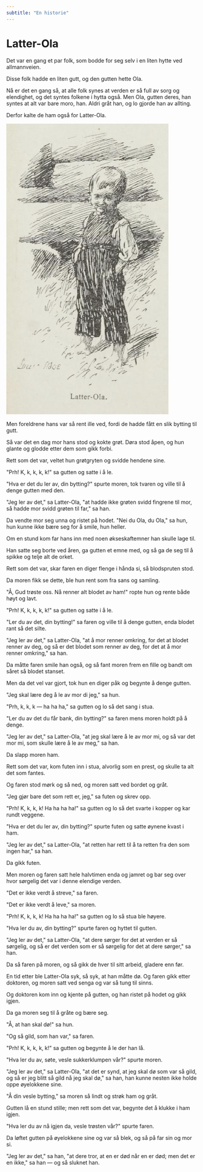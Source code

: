 ```yaml
---
subtitle: "En historie"
---
```


# Latter-Ola

Det var en gang et par folk, som bodde for seg selv i en liten hytte ved allmannveien.

Disse folk hadde en liten gutt, og den gutten hette Ola.

Nå er det en gang så, at alle folk synes at verden er så full av sorg og elendighet, og det syntes folkene i hytta også. Men Ola, gutten deres, han syntes at alt var bare moro, han. Aldri gråt han, og lo gjorde han av allting.

Derfor kalte de ham også for Latter-Ola.

![Latter-Ola](./lo1.png)

Men foreldrene hans var så rent ille ved, fordi de hadde fått en slik bytting til gutt.

Så var det en dag mor hans stod og kokte grøt. Døra stod åpen, og hun glante og glodde etter dem som gikk forbi.

Rett som det var, veltet hun grøtgryten og svidde hendene sine.

"Prh! K, k, k, k, k!" sa gutten og satte i å le.

"Hva er det du ler av, din bytting?" spurte moren, tok tvaren og ville til å denge gutten med den.

"Jeg ler av det," sa Latter-Ola, "at hadde ikke grøten svidd fingrene til mor, så hadde mor svidd grøten til far," sa han.

Da vendte mor seg unna og ristet på hodet. "Nei du Ola, du Ola," sa hun, hun kunne ikke bære seg for å smile, hun heller.

Om en stund kom far hans inn med noen økseskaftemner han skulle lage til.

Han satte seg borte ved åren, ga gutten et emne med, og så ga de seg til å spikke og telje alt de orket.

Rett som det var, skar faren en diger flenge i hånda si, så blodspruten stod.

Da moren fikk se dette, ble hun rent som fra sans og samling.

"Å, Gud trøste oss. Nå renner alt blodet av ham!" ropte hun og rente både høyt og lavt.

"Prh! K, k, k, k, k!" sa gutten og satte i å le.

"Ler du av det, din bytting!" sa faren og ville til å denge gutten, enda blodet rant så det silte.

"Jeg ler av det," sa Latter-Ola, "at å mor renner omkring, for det at blodet renner av deg, og så er det blodet som renner av deg, for det at å mor renner omkring," sa han.

Da måtte faren smile han også, og så fant moren frem en fille og bandt om såret så blodet stanset.

Men da det vel var gjort, tok hun en diger påk og begynte å denge gutten.

"Jeg skal lære deg å le av mor di jeg," sa hun.

"Prh, k, k, k — ha ha ha," sa gutten og lo så det sang i stua.

"Ler du av det du får bank, din bytting?" sa faren mens moren holdt på å denge.

"Jeg ler av det," sa Latter-Ola, "at jeg skal lære å le av mor mi, og så var det mor mi, som skulle lære å le av meg," sa han.

Da slapp moren ham.

Rett som det var, kom futen inn i stua, alvorlig som en prest, og skulle ta alt det som fantes.

Og faren stod mørk og så ned, og moren satt ved bordet og gråt.

"Jeg gjør bare det som rett er, jeg," sa futen og skrev opp.

"Prh! K, k, k, k! Ha ha ha ha!" sa gutten og lo så det svarte i kopper og kar rundt veggene.

"Hva er det du ler av, din bytting?" spurte futen og satte øynene kvast i ham.

"Jeg ler av det," sa Latter-Ola, "at retten har rett til å ta retten fra den som ingen har," sa han.

Da gikk futen.

Men moren og faren satt hele halvtimen enda og jamret og bar seg over hvor sørgelig det var i denne elendige verden.

"Det er ikke verdt å streve," sa faren.

"Det er ikke verdt å leve," sa moren.

"Prh! K, k, k, k! Ha ha ha ha!" sa gutten og lo så stua ble høyere.

"Hva ler du av, din bytting?" spurte faren og hyttet til gutten.

"Jeg ler av det," sa Latter-Ola, "at dere sørger for det at verden er så sørgelig, og så er det verden som er så sørgelig for det at dere sørger," sa han.

Da så faren på moren, og så gikk de hver til sitt arbeid, gladere enn før.

En tid etter ble Latter-Ola syk, så syk, at han måtte dø. Og faren gikk etter doktoren, og moren satt ved senga og var så tung til sinns.

Og doktoren kom inn og kjente på gutten, og han ristet på hodet og gikk igjen.

Da ga moren seg til å gråte og bære seg.

"Å, at han skal dø!" sa hun.

"Og så gild, som han var," sa faren.

"Prh! K, k, k, k, k!" sa gutten og begynte å le der han lå.

"Hva ler du av, søte, vesle sukkerklumpen vår?" spurte moren.

"Jeg ler av det," sa Latter-Ola, "at det er synd, at jeg skal dø som var så gild, og så er jeg blitt så gild nå jeg skal dø," sa han, han kunne nesten ikke holde oppe øyelokkene sine.

"Å din vesle bytting," sa moren så lindt og strøk ham og gråt.

Gutten lå en stund stille; men rett som det var, begynte det å klukke i ham igjen.

"Hva ler du av nå igjen da, vesle trøsten vår?" spurte faren.

Da løftet gutten på øyelokkene sine og var så blek, og så på far sin og mor si.

"Jeg ler av det," sa han, "at dere tror, at en er død når en er død; men det er en ikke," sa han — og så sluknet han.
